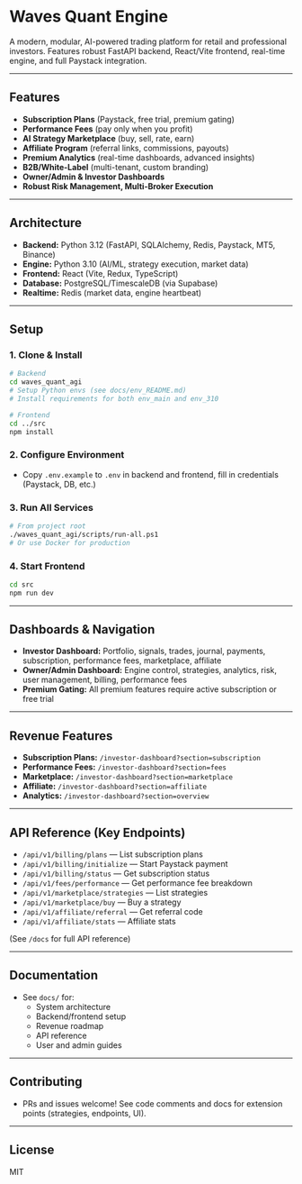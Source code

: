 # Waves Quant Engine

A modern, modular, AI-powered trading platform for retail and professional investors. Features robust FastAPI backend, React/Vite frontend, real-time engine, and full Paystack integration.

---

## Features
- **Subscription Plans** (Paystack, free trial, premium gating)
- **Performance Fees** (pay only when you profit)
- **AI Strategy Marketplace** (buy, sell, rate, earn)
- **Affiliate Program** (referral links, commissions, payouts)
- **Premium Analytics** (real-time dashboards, advanced insights)
- **B2B/White-Label** (multi-tenant, custom branding)
- **Owner/Admin & Investor Dashboards**
- **Robust Risk Management, Multi-Broker Execution**

---

## Architecture
- **Backend:** Python 3.12 (FastAPI, SQLAlchemy, Redis, Paystack, MT5, Binance)
- **Engine:** Python 3.10 (AI/ML, strategy execution, market data)
- **Frontend:** React (Vite, Redux, TypeScript)
- **Database:** PostgreSQL/TimescaleDB (via Supabase)
- **Realtime:** Redis (market data, engine heartbeat)

---

## Setup

### 1. Clone & Install
```bash
# Backend
cd waves_quant_agi
# Setup Python envs (see docs/env_README.md)
# Install requirements for both env_main and env_310

# Frontend
cd ../src
npm install
```

### 2. Configure Environment
- Copy `.env.example` to `.env` in backend and frontend, fill in credentials (Paystack, DB, etc.)

### 3. Run All Services
```bash
# From project root
./waves_quant_agi/scripts/run-all.ps1
# Or use Docker for production
```

### 4. Start Frontend
```bash
cd src
npm run dev
```

---

## Dashboards & Navigation
- **Investor Dashboard:** Portfolio, signals, trades, journal, payments, subscription, performance fees, marketplace, affiliate
- **Owner/Admin Dashboard:** Engine control, strategies, analytics, risk, user management, billing, performance fees
- **Premium Gating:** All premium features require active subscription or free trial

---

## Revenue Features
- **Subscription Plans:** `/investor-dashboard?section=subscription`
- **Performance Fees:** `/investor-dashboard?section=fees`
- **Marketplace:** `/investor-dashboard?section=marketplace`
- **Affiliate:** `/investor-dashboard?section=affiliate`
- **Analytics:** `/investor-dashboard?section=overview`

---

## API Reference (Key Endpoints)
- `/api/v1/billing/plans` — List subscription plans
- `/api/v1/billing/initialize` — Start Paystack payment
- `/api/v1/billing/status` — Get subscription status
- `/api/v1/fees/performance` — Get performance fee breakdown
- `/api/v1/marketplace/strategies` — List strategies
- `/api/v1/marketplace/buy` — Buy a strategy
- `/api/v1/affiliate/referral` — Get referral code
- `/api/v1/affiliate/stats` — Affiliate stats

(See `/docs` for full API reference)

---

## Documentation
- See `docs/` for:
  - System architecture
  - Backend/frontend setup
  - Revenue roadmap
  - API reference
  - User and admin guides

---

## Contributing
- PRs and issues welcome! See code comments and docs for extension points (strategies, endpoints, UI).

---

## License
MIT
